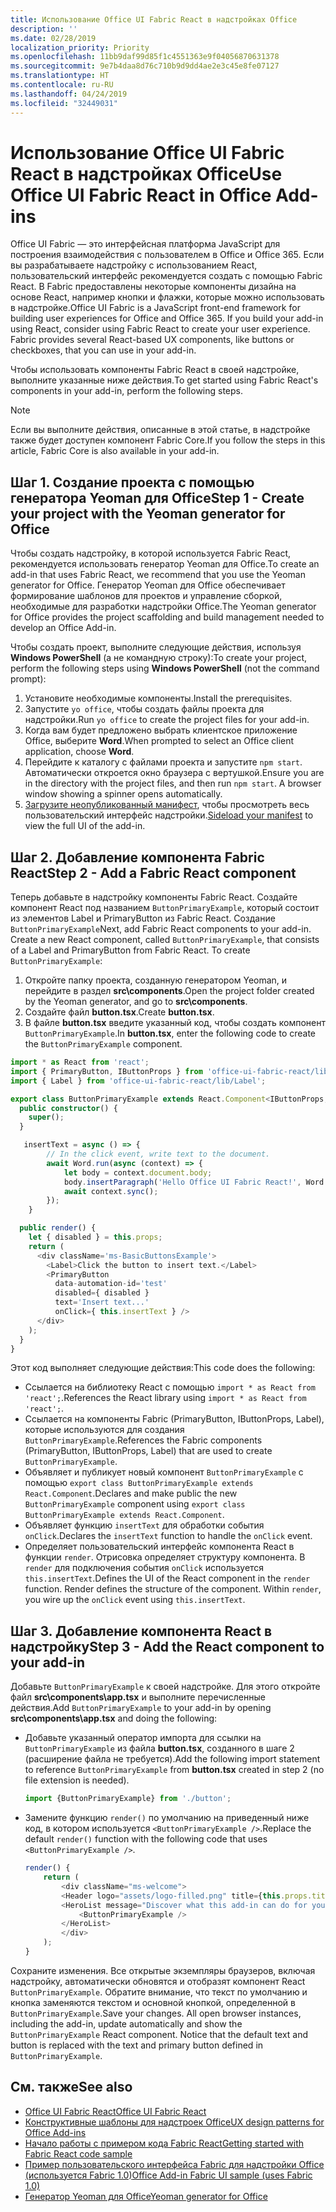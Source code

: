 ```yaml
---
title: Использование Office UI Fabric React в надстройках Office
description: ''
ms.date: 02/28/2019
localization_priority: Priority
ms.openlocfilehash: 11bb9daf99d85f1c4551363e9f04056870631378
ms.sourcegitcommit: 9e7b4daa8d76c710b9d9dd4ae2e3c45e8fe07127
ms.translationtype: HT
ms.contentlocale: ru-RU
ms.lasthandoff: 04/24/2019
ms.locfileid: "32449031"
---
```

# <a name="use-office-ui-fabric-react-in-office-add-ins"></a><span data-ttu-id="df4b6-102">Использование Office UI Fabric React в надстройках Office</span><span class="sxs-lookup"><span data-stu-id="df4b6-102">Use Office UI Fabric React in Office Add-ins</span></span>

<span data-ttu-id="df4b6-p101">Office UI Fabric — это интерфейсная платформа JavaScript для построения взаимодействия с пользователем в Office и Office 365. Если вы разрабатываете надстройку с использованием React, пользовательский интерфейс рекомендуется создать с помощью Fabric React. В Fabric предоставлены некоторые компоненты дизайна на основе React, например кнопки и флажки, которые можно использовать в надстройке.</span><span class="sxs-lookup"><span data-stu-id="df4b6-p101">Office UI Fabric is a JavaScript front-end framework for building user experiences for Office and Office 365. If you build your add-in using React, consider using Fabric React to create your user experience. Fabric provides several React-based UX components, like buttons or checkboxes, that you can use in your add-in.</span></span>

<span data-ttu-id="df4b6-106">Чтобы использовать компоненты Fabric React в своей надстройке, выполните указанные ниже действия.</span><span class="sxs-lookup"><span data-stu-id="df4b6-106">To get started using Fabric React's components in your add-in, perform the following steps.</span></span>

> [!NOTE]
> <span data-ttu-id="df4b6-107">Если вы выполните действия, описанные в этой статье, в надстройке также будет доступен компонент Fabric Core.</span><span class="sxs-lookup"><span data-stu-id="df4b6-107">If you follow the steps in this article, Fabric Core is also available in your add-in.</span></span>

## <a name="step-1---create-your-project-with-the-yeoman-generator-for-office"></a><span data-ttu-id="df4b6-108">Шаг 1. Создание проекта с помощью генератора Yeoman для Office</span><span class="sxs-lookup"><span data-stu-id="df4b6-108">Step 1 - Create your project with the Yeoman generator for Office</span></span>

<span data-ttu-id="df4b6-109">Чтобы создать надстройку, в которой используется Fabric React, рекомендуется использовать генератор Yeoman для Office.</span><span class="sxs-lookup"><span data-stu-id="df4b6-109">To create an add-in that uses Fabric React, we recommend that you use the Yeoman generator for Office.</span></span> <span data-ttu-id="df4b6-110">Генератор Yeoman для Office обеспечивает формирование шаблонов для проектов и управление сборкой, необходимые для разработки надстройки Office.</span><span class="sxs-lookup"><span data-stu-id="df4b6-110">The Yeoman generator for Office provides the project scaffolding and build management needed to develop an Office Add-in.</span></span>

<span data-ttu-id="df4b6-111">Чтобы создать проект, выполните следующие действия, используя **Windows PowerShell** (а не командную строку):</span><span class="sxs-lookup"><span data-stu-id="df4b6-111">To create your project, perform the following steps using **Windows PowerShell** (not the command prompt):</span></span>

1. <span data-ttu-id="df4b6-112">Установите необходимые компоненты.</span><span class="sxs-lookup"><span data-stu-id="df4b6-112">Install the prerequisites.</span></span>
2. <span data-ttu-id="df4b6-113">Запустите `yo office`, чтобы создать файлы проекта для надстройки.</span><span class="sxs-lookup"><span data-stu-id="df4b6-113">Run `yo office` to create the project files for your add-in.</span></span>
3. <span data-ttu-id="df4b6-114">Когда вам будет предложено выбрать клиентское приложение Office, выберите **Word**.</span><span class="sxs-lookup"><span data-stu-id="df4b6-114">When prompted to select an Office client application, choose **Word**.</span></span>
4. <span data-ttu-id="df4b6-p103">Перейдите к каталогу с файлами проекта и запустите `npm start`. Автоматически откроется окно браузера с вертушкой.</span><span class="sxs-lookup"><span data-stu-id="df4b6-p103">Ensure you are in the directory with the project files, and then run `npm start`. A browser window showing a spinner opens automatically.</span></span>
5. <span data-ttu-id="df4b6-117">[Загрузите неопубликованный манифест](../testing/test-debug-office-add-ins.md), чтобы просмотреть весь пользовательский интерфейс надстройки.</span><span class="sxs-lookup"><span data-stu-id="df4b6-117">[Sideload your manifest](../testing/test-debug-office-add-ins.md) to view the full UI of the add-in.</span></span>

## <a name="step-2---add-a-fabric-react-component"></a><span data-ttu-id="df4b6-118">Шаг 2. Добавление компонента Fabric React</span><span class="sxs-lookup"><span data-stu-id="df4b6-118">Step 2 - Add a Fabric React component</span></span>

<span data-ttu-id="df4b6-p104">Теперь добавьте в надстройку компоненты Fabric React. Создайте компонент React под названием `ButtonPrimaryExample`, который состоит из элементов Label и PrimaryButton из Fabric React. Создание `ButtonPrimaryExample`</span><span class="sxs-lookup"><span data-stu-id="df4b6-p104">Next, add Fabric React components to your add-in. Create a new React component, called `ButtonPrimaryExample`, that consists of a Label and PrimaryButton from Fabric React. To create `ButtonPrimaryExample`:</span></span>

1. <span data-ttu-id="df4b6-122">Откройте папку проекта, созданную генератором Yeoman, и перейдите в раздел **src\components**.</span><span class="sxs-lookup"><span data-stu-id="df4b6-122">Open the project folder created by the Yeoman generator, and go to **src\components**.</span></span>
2. <span data-ttu-id="df4b6-123">Создайте файл **button.tsx**.</span><span class="sxs-lookup"><span data-stu-id="df4b6-123">Create **button.tsx**.</span></span>
3. <span data-ttu-id="df4b6-124">В файле **button.tsx** введите указанный код, чтобы создать компонент `ButtonPrimaryExample`.</span><span class="sxs-lookup"><span data-stu-id="df4b6-124">In **button.tsx**, enter the following code to create the `ButtonPrimaryExample` component.</span></span>

```typescript
import * as React from 'react';
import { PrimaryButton, IButtonProps } from 'office-ui-fabric-react/lib/Button';
import { Label } from 'office-ui-fabric-react/lib/Label';

export class ButtonPrimaryExample extends React.Component<IButtonProps, {}> {
  public constructor() {
    super();
  }

   insertText = async () => {
        // In the click event, write text to the document.
        await Word.run(async (context) => {
            let body = context.document.body;
            body.insertParagraph('Hello Office UI Fabric React!', Word.InsertLocation.end);
            await context.sync();
        });
    }

  public render() {
    let { disabled } = this.props;
    return (
      <div className='ms-BasicButtonsExample'>
        <Label>Click the button to insert text.</Label>
        <PrimaryButton
          data-automation-id='test'
          disabled={ disabled }
          text='Insert text...'
          onClick={ this.insertText } />
      </div>
    );
  }
}
```

<span data-ttu-id="df4b6-125">Этот код выполняет следующие действия:</span><span class="sxs-lookup"><span data-stu-id="df4b6-125">This code does the following:</span></span>

- <span data-ttu-id="df4b6-126">Ссылается на библиотеку React с помощью `import * as React from 'react';`.</span><span class="sxs-lookup"><span data-stu-id="df4b6-126">References the React library using `import * as React from 'react';`.</span></span>
- <span data-ttu-id="df4b6-127">Ссылается на компоненты Fabric (PrimaryButton, IButtonProps, Label), которые используются для создания `ButtonPrimaryExample`.</span><span class="sxs-lookup"><span data-stu-id="df4b6-127">References the Fabric components (PrimaryButton, IButtonProps, Label) that are used to create `ButtonPrimaryExample`.</span></span>
- <span data-ttu-id="df4b6-128">Объявляет и публикует новый компонент `ButtonPrimaryExample` с помощью `export class ButtonPrimaryExample extends React.Component`.</span><span class="sxs-lookup"><span data-stu-id="df4b6-128">Declares and make public the new `ButtonPrimaryExample` component using `export class ButtonPrimaryExample extends React.Component`.</span></span>
- <span data-ttu-id="df4b6-129">Объявляет функцию `insertText` для обработки события `onClick`.</span><span class="sxs-lookup"><span data-stu-id="df4b6-129">Declares the `insertText` function to handle the `onClick` event.</span></span>
- <span data-ttu-id="df4b6-p105">Определяет пользовательский интерфейс компонента React в функции `render`. Отрисовка определяет структуру компонента. В `render` для подключения события `onClick` используется `this.insertText`.</span><span class="sxs-lookup"><span data-stu-id="df4b6-p105">Defines the UI of the React component in the `render` function. Render defines the structure of the component. Within `render`, you wire up the `onClick` event using `this.insertText`.</span></span>

## <a name="step-3---add-the-react-component-to-your-add-in"></a><span data-ttu-id="df4b6-133">Шаг 3. Добавление компонента React в надстройку</span><span class="sxs-lookup"><span data-stu-id="df4b6-133">Step 3 - Add the React component to your add-in</span></span>

<span data-ttu-id="df4b6-134">Добавьте `ButtonPrimaryExample` к своей надстройке. Для этого откройте файл **src\components\app.tsx** и выполните перечисленные действия.</span><span class="sxs-lookup"><span data-stu-id="df4b6-134">Add `ButtonPrimaryExample` to your add-in by opening **src\components\app.tsx** and doing the following:</span></span>

- <span data-ttu-id="df4b6-135">Добавьте указанный оператор импорта для ссылки на `ButtonPrimaryExample` из файла **button.tsx**, созданного в шаге 2 (расширение файла не требуется).</span><span class="sxs-lookup"><span data-stu-id="df4b6-135">Add the following import statement to reference `ButtonPrimaryExample` from **button.tsx** created in step 2 (no file extension is needed).</span></span>

  ```typescript
  import {ButtonPrimaryExample} from './button';
  ```

- <span data-ttu-id="df4b6-136">Замените функцию `render()` по умолчанию на приведенный ниже код, в котором используется `<ButtonPrimaryExample />`.</span><span class="sxs-lookup"><span data-stu-id="df4b6-136">Replace the default `render()` function with the following code that uses `<ButtonPrimaryExample />`.</span></span>

  ```typescript
  render() {
      return (
          <div className="ms-welcome">
          <Header logo="assets/logo-filled.png" title={this.props.title} message="Welcome" />
          <HeroList message="Discover what this add-in can do for you today!" items={this.state.listItems} >
              <ButtonPrimaryExample />
          </HeroList>
          </div>
      );
  }
  ```

<span data-ttu-id="df4b6-p106">Сохраните изменения. Все открытые экземпляры браузеров, включая надстройку, автоматически обновятся и отобразят компонент React `ButtonPrimaryExample`. Обратите внимание, что текст по умолчанию и кнопка заменяются текстом и основной кнопкой, определенной в `ButtonPrimaryExample`.</span><span class="sxs-lookup"><span data-stu-id="df4b6-p106">Save your changes. All open browser instances, including the add-in, update automatically and show the `ButtonPrimaryExample` React component. Notice that the default text and button is replaced with the text and primary button defined in `ButtonPrimaryExample`.</span></span>



## <a name="see-also"></a><span data-ttu-id="df4b6-140">См. также</span><span class="sxs-lookup"><span data-stu-id="df4b6-140">See also</span></span>

- [<span data-ttu-id="df4b6-141">Office UI Fabric React</span><span class="sxs-lookup"><span data-stu-id="df4b6-141">Office UI Fabric React</span></span>](https://developer.microsoft.com/fabric)
- [<span data-ttu-id="df4b6-142">Конструктивные шаблоны для надстроек Office</span><span class="sxs-lookup"><span data-stu-id="df4b6-142">UX design patterns for Office Add-ins</span></span>](../design/ux-design-pattern-templates.md)
- [<span data-ttu-id="df4b6-143">Начало работы с примером кода Fabric React</span><span class="sxs-lookup"><span data-stu-id="df4b6-143">Getting started with Fabric React code sample</span></span>](https://github.com/OfficeDev/Word-Add-in-GettingStartedFabricReact)
- [<span data-ttu-id="df4b6-144">Пример пользовательского интерфейса Fabric для надстройки Office (используется Fabric 1.0)</span><span class="sxs-lookup"><span data-stu-id="df4b6-144">Office Add-in Fabric UI sample (uses Fabric 1.0)</span></span>](https://github.com/OfficeDev/Office-Add-in-Fabric-UI-Sample)
- [<span data-ttu-id="df4b6-145">Генератор Yeoman для Office</span><span class="sxs-lookup"><span data-stu-id="df4b6-145">Yeoman generator for Office</span></span>](https://github.com/OfficeDev/generator-office)
